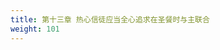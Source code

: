 ```yaml
---
title: 第十三章 热心信徒应当全心追求在圣餐时与主联合
weight: 101
---
```

<script>
  window.location.href = "/效法基督/scroll4/12_13_欲领圣餐时应尽力准备自己和热心信徒应当全心追求在圣餐时与主联合/#第十三章-热心信徒应当全心追求在圣餐时与主联合";
</script>
